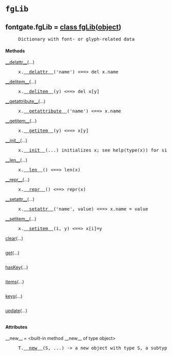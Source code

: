 

<a name="fontgate.fgLib"></a>

# `fgLib`


<dt class="class"><h2><span class="class-name">fontgate.fgLib</span> = <a name="fontgate.fgLib" href="#fontgate.fgLib">class fgLib</a>(<a href="./__builtin__.html#object">object</a>)</h2></dt><dd class="class"><dd>


<pre class="doc" markdown="0">Dictionary with font- or glyph-related data</pre>


</dd><h4 class="head-methods">Methods </h4><dl class="function"><dt><a name="fgLib-__delattr__" href="#fgLib-__delattr__"><span class="function-name">__delattr__</span></a><span class="argspec">(...)</span></dt><dd>

<pre class="doc" markdown="0">x.<a href="#fontgate.fgLib-__delattr__">__delattr__</a>('name') <==> del x.name</pre>

</dd></dl>
<dl class="function"><dt><a name="fgLib-__delitem__" href="#fgLib-__delitem__"><span class="function-name">__delitem__</span></a><span class="argspec">(...)</span></dt><dd>

<pre class="doc" markdown="0">x.<a href="#fontgate.fgLib-__delitem__">__delitem__</a>(y) <==> del x[y]</pre>

</dd></dl>
<dl class="function"><dt><a name="fgLib-__getattribute__" href="#fgLib-__getattribute__"><span class="function-name">__getattribute__</span></a><span class="argspec">(...)</span></dt><dd>

<pre class="doc" markdown="0">x.<a href="#fontgate.fgLib-__getattribute__">__getattribute__</a>('name') <==> x.name</pre>

</dd></dl>
<dl class="function"><dt><a name="fgLib-__getitem__" href="#fgLib-__getitem__"><span class="function-name">__getitem__</span></a><span class="argspec">(...)</span></dt><dd>

<pre class="doc" markdown="0">x.<a href="#fontgate.fgLib-__getitem__">__getitem__</a>(y) <==> x[y]</pre>

</dd></dl>
<dl class="function"><dt><a name="fgLib-__init__" href="#fgLib-__init__"><span class="function-name">__init__</span></a><span class="argspec">(...)</span></dt><dd>

<pre class="doc" markdown="0">x.<a href="#fontgate.fgLib-__init__">__init__</a>(...) initializes x; see help(type(x)) for signature</pre>

</dd></dl>
<dl class="function"><dt><a name="fgLib-__len__" href="#fgLib-__len__"><span class="function-name">__len__</span></a><span class="argspec">(...)</span></dt><dd>

<pre class="doc" markdown="0">x.<a href="#fontgate.fgLib-__len__">__len__</a>() <==> len(x)</pre>

</dd></dl>
<dl class="function"><dt><a name="fgLib-__repr__" href="#fgLib-__repr__"><span class="function-name">__repr__</span></a><span class="argspec">(...)</span></dt><dd>

<pre class="doc" markdown="0">x.<a href="#fontgate.fgLib-__repr__">__repr__</a>() <==> repr(x)</pre>

</dd></dl>
<dl class="function"><dt><a name="fgLib-__setattr__" href="#fgLib-__setattr__"><span class="function-name">__setattr__</span></a><span class="argspec">(...)</span></dt><dd>

<pre class="doc" markdown="0">x.<a href="#fontgate.fgLib-__setattr__">__setattr__</a>('name', value) <==> x.name = value</pre>

</dd></dl>
<dl class="function"><dt><a name="fgLib-__setitem__" href="#fgLib-__setitem__"><span class="function-name">__setitem__</span></a><span class="argspec">(...)</span></dt><dd>

<pre class="doc" markdown="0">x.<a href="#fontgate.fgLib-__setitem__">__setitem__</a>(i, y) <==> x[i]=y</pre>

</dd></dl>
<dl class="function"><dt><a name="fgLib-clear" href="#fgLib-clear"><span class="function-name">clear</span></a><span class="argspec">(...)</span></dt><dd>

<pre class="doc" markdown="0"></pre>

</dd></dl>
<dl class="function"><dt><a name="fgLib-get" href="#fgLib-get"><span class="function-name">get</span></a><span class="argspec">(...)</span></dt><dd>

<pre class="doc" markdown="0"></pre>

</dd></dl>
<dl class="function"><dt><a name="fgLib-hasKey" href="#fgLib-hasKey"><span class="function-name">hasKey</span></a><span class="argspec">(...)</span></dt><dd>

<pre class="doc" markdown="0"></pre>

</dd></dl>
<dl class="function"><dt><a name="fgLib-items" href="#fgLib-items"><span class="function-name">items</span></a><span class="argspec">(...)</span></dt><dd>

<pre class="doc" markdown="0"></pre>

</dd></dl>
<dl class="function"><dt><a name="fgLib-keys" href="#fgLib-keys"><span class="function-name">keys</span></a><span class="argspec">(...)</span></dt><dd>

<pre class="doc" markdown="0"></pre>

</dd></dl>
<dl class="function"><dt><a name="fgLib-update" href="#fgLib-update"><span class="function-name">update</span></a><span class="argspec">(...)</span></dt><dd>

<pre class="doc" markdown="0"></pre>

</dd></dl>

  <h4 class="head-attrs">Attributes </h4><dl><dt><span class="other-name">__new__</span> = &lt;built-in method __new__ of type object&gt;<dd>

<pre class="doc" markdown="0">T.<a href="#fontgate.fgLib-__new__">__new__</a>(S, ...) -> a new object with type S, a subtype of T</pre>

</dd></dl>
</dd>
